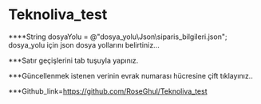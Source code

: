 # Teknoliva_test

****String dosyaYolu = @"dosya_yolu\Json\siparis_bilgileri.json";
dosya_yolu için json dosya yollarını belirtiniz...

***Satır geçişlerini tab tuşuyla yapınız.

***Güncellenmek istenen verinin evrak numarası hücresine
 çift tıklayınız..

***Github_link=https://github.com/RoseGhul/Teknoliva_test
